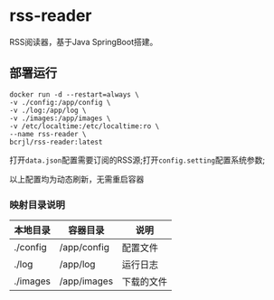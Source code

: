 # rss-reader

RSS阅读器，基于Java SpringBoot搭建。

## 部署运行

```shell
docker run -d --restart=always \
-v ./config:/app/config \
-v ./log:/app/log \
-v ./images:/app/images \
-v /etc/localtime:/etc/localtime:ro \
--name rss-reader \
bcrjl/rss-reader:latest
```

打开`data.json`配置需要订阅的RSS源;打开`config.setting`配置系统参数;

以上配置均为动态刷新，无需重启容器

### 映射目录说明

| 本地目录 | 容器目录 | 说明    |
| --- | --- |-------|
| ./config | /app/config | 配置文件  |
| ./log | /app/log | 运行日志  |
| ./images | /app/images | 下载的文件 |

